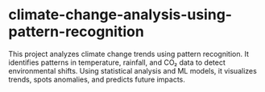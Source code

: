# climate-change-analysis-using-pattern-recognition
This project analyzes climate change trends using pattern recognition. It identifies patterns in temperature, rainfall, and CO₂ data to detect environmental shifts. Using statistical analysis and ML models, it visualizes trends, spots anomalies, and predicts future impacts.
